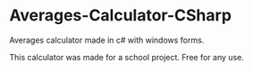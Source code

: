# Averages-Calculator-CSharp
Averages calculator made in c# with windows forms.

This calculator was made for a school project. Free for any use.
